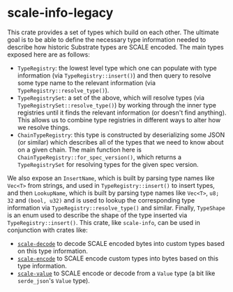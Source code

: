 # scale-info-legacy

This crate provides a set of types which build on each other. The ultimate goal is to be able to define
the necessary type information needed to describe how historic Substrate types are SCALE encoded.
The main types exposed here are as follows:

- `TypeRegistry`: the lowest level type which one can populate with type information (via `TypeRegistry::insert()`)
  and then query to resolve some type name to the relevant information (via `TypeRegistry::resolve_type()`).
- `TypeRegistrySet`: a set of the above, which will resolve types (via `TypeRegistrySet::resolve_type()`) by working
  through the inner type registries until it finds the relevant information (or doesn't find anything). This allows us
  to combine type registries in different ways to alter how we resolve things.
- `ChainTypeRegistry`: this type is constructed by deserializing some JSON (or similar) which describes all of the
  types that we need to know about on a given chain. The main function here is `ChainTypeRegistry::for_spec_version()`,
  which returns a `TypeRegistrySet` for resolving types for the given spec version.

We also expose an `InsertName`, which is built by parsing type names like `Vec<T>` from strings, and used in
`TypeRegistry::insert()` to insert types, and then `LookupName`, which is built by parsing type names like
`Vec<T>`, `u8; 32` and `(bool, u32)` and is used to lookup the corresponding type information via `TypeRegistry::resolve_type()`
and similar. Finally, `TypeShape` is an enum used to describe the shape of the type inserted via `TypeRegistry::insert()`.
This crate, like `scale-info`, can be used in conjunction with crates like:

- [`scale-decode`](https://github.com/paritytech/scale-decode) to decode SCALE encoded bytes
  into custom types based on this type information.
- [`scale-encode`](https://github.com/paritytech/scale-encode) to SCALE encode custom types
  into bytes based on this type information.
- [`scale-value`](https://github.com/paritytech/scale-value) to SCALE encode or decode from a
  `Value` type (a bit like `serde_json`'s `Value` type).